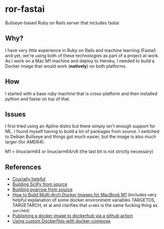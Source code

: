 # ror-fastai
Bullseye-based Ruby on Rails server that includes fastai

## Why?

I have very little experience in Ruby on Rails and machine learning (Fastai) and yet, we're using both of these technologies as part of a project at work. As I work on a Mac M1 machine and deploy to Heroku, I needed to build a Docker image that would work (**natively**) on both platforms.

## How

I started with a base ruby machine that is cross-platform and then installed python and fastai on top of that.

## Issues

I first tried using an Apline distro but there simply isn't enough support for ML. I found myself having to build a lot of packages from source. I switched to Debian Bullseye and things got much easier, but the image is also much larger (for AMD64).

M1 = linux/arm64 or linux/arm64/v8 (the last bit is not strictly necessary)

## References

* [Crucially helpful](https://www.docker.com/blog/multi-arch-images/)
* [Building SciPy from source](https://docs.scipy.org/doc//scipy-1.4.1/reference/building/linux.html)
* [Building pyarrow from source](https://arrow.apache.org/docs/developers/python.html#python-development)
* [How to Build Multi-Arch Docker Images for MacBook M1](https://raynix.info/archives/4305) (includes very helpful explanation of some docker environment variables TARGETOS, TARGETARCH, et al and clarifies that `arm64` is the same fucking thing as `aarch64`)
* [Publishing a docker image to dockerhub via a github action](https://medium.com/platformer-blog/lets-publish-a-docker-image-to-docker-hub-using-a-github-action-f0b17e5cceb3)
* [Using custom Dockerfiles with docker-compose](https://medium.com/analytics-vidhya/how-to-understand-building-images-with-docker-compose-24cbdbc0641f)

